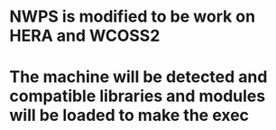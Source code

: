 # NWPS is modified to be work on HERA and WCOSS2
# The machine will be detected and compatible libraries and modules will be loaded to make the exec 
